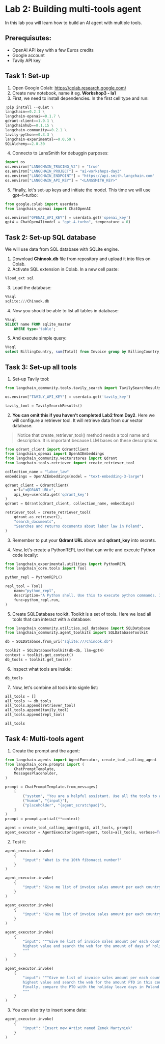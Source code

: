 # Lab 2: Building multi-tools agent
In this lab you will learn how to build an AI agent with multiple tools.

## Prerequisutes:
- OpenAI API key with a few Euros credits
- Google account
- Tavily API key

## Task 1: Set-up
1. Open Google Colab: https://colab.research.google.com/
2. Create new notebook, name it eg. **Workshop3 - la1**
3. First, we need to install dependencies. In the first cell type and run:

```python
!pip install --quiet \
langchain==0.2.1 \
langchain-openai==0.1.7 \
qdrant-client==1.9.1 \
langchainhub==0.1.15 \
langchain-community==0.2.1 \
tavily-python==0.3.3 \
langchain-experimental==0.0.59 \
SQLAlchemy==2.0.30
```

4. Connecto to LansSmith for debuggin purposes:

```python
import os
os.environ["LANGCHAIN_TRACING_V2"] = "true"
os.environ["LANGCHAIN_PROJECT"] = "ai-workshops-day3"
os.environ["LANGCHAIN_ENDPOINT"] = "https://api.smith.langchain.com"
os.environ["LANGCHAIN_API_KEY"] = "<LANGSMITH_KEY>"
```

5. Finally, let's set-up keys and initiate the model. This time we will use gpt-4-turbo:

```python
from google.colab import userdata
from langchain_openai import ChatOpenAI

os.environ["OPENAI_API_KEY"] = userdata.get('openai_key')
gpt4 = ChatOpenAI(model = "gpt-4-turbo", temperature = 0)
```

## Task 2: Set-up SQL database
We will use data from SQL database with SQLite engine. 

1. Download **Chinook.db** file from repository and upload it into files on Colab.
2. Activate SQL extension in Colab. In a new cell paste:
```sql
%load_ext sql
```
3. Load the database:
```sql
%%sql
sqlite:///Chinook.db
```
4. Now you should be able to list all tables in database:
```sql
%%sql
SELECT name FROM sqlite_master
    WHERE type='table';
```
5. And execute simple query:
```sql
%%sql
select BillingCountry, sum(Total) from Invoice group by BillingCountry;
```

## Task 3: Set-up all tools

1. Set-up Tavily tool:
```python
from langchain_community.tools.tavily_search import TavilySearchResults

os.environ["TAVILY_API_KEY"] = userdata.get('tavily_key')

tavily_tool = TavilySearchResults()
```

2. **You can omit this if you haven't completed Lab2 from Day2**. Here we will configure a retriever tool. It will retrieve data from our vector database.
>Notice that create_retriever_tool() method needs a tool name and description. It is important because LLM bases on these descriptions.

```python
from qdrant_client import QdrantClient
from langchain_openai import OpenAIEmbeddings
from langchain_community.vectorstores import Qdrant
from langchain.tools.retriever import create_retriever_tool

collection_name = "labor_law"
embeddings = OpenAIEmbeddings(model = "text-embedding-3-large")

qdrant_client = QdrantClient(
    url="<QDRANT_URL>",
    api_key=userdata.get('qdrant_key')
)
qdrant = Qdrant(qdrant_client, collection_name, embeddings)

retriever_tool = create_retriever_tool(
    qdrant.as_retriever(),
    "search_documents",
    "Searches and returns documents about labor law in Poland",
)
```

3. Remember to put your **Qdrant URL** above and **qdrant_key** into secrets.

4. Now, let's create a PythonREPL tool that can write and execute Python code locally:

```python
from langchain_experimental.utilities import PythonREPL
from langchain_core.tools import Tool

python_repl = PythonREPL()

repl_tool = Tool(
    name="python_repl",
    description="A Python shell. Use this to execute python commands. Input should be a valid python command. If you want to see the output of a value, you should print it out with `print(...)`.",
    func=python_repl.run,
)
```

5. Create SQLDatabase toolkit. Toolkit is a set of tools. Here we load all tools that can interact with a database:

```python
from langchain_community.utilities.sql_database import SQLDatabase
from langchain_community.agent_toolkits import SQLDatabaseToolkit

db = SQLDatabase.from_uri("sqlite:///Chinook.db")

toolkit = SQLDatabaseToolkit(db=db, llm=gpt4)
context = toolkit.get_context()
db_tools = toolkit.get_tools()
```

6. Inspect what tools are inside:

```python
db_tools
```

7. Now, let's combine all tools into signle list:

```python
all_tools = []
all_tools += db_tools
all_tools.append(retriever_tool)
all_tools.append(tavily_tool)
all_tools.append(repl_tool)

all_tools
```

## Task 4: Multi-tools agent
1. Create the prompt and the agent:

```python
from langchain.agents import AgentExecutor, create_tool_calling_agent
from langchain_core.prompts import (
    ChatPromptTemplate,
    MessagesPlaceholder,
)

prompt = ChatPromptTemplate.from_messages(
    [
        ("system", "You are a helpful assistant. Use all the tools to answer the question"),
        ("human", "{input}"),
        ("placeholder", "{agent_scratchpad}"),
    ]
)
prompt = prompt.partial(**context)

agent = create_tool_calling_agent(gpt4, all_tools, prompt)
agent_executor = AgentExecutor(agent=agent, tools=all_tools, verbose=True)
```

2. Test it:
```python
agent_executor.invoke(
    {
        "input": "What is the 10th fibonacci number?"
    }
)
```
```python
agent_executor.invoke(
    {
        "input": "Give me list of invoice sales amount per each country"
    }
)
```
```python
agent_executor.invoke(
    {
        "input": "Give me list of invoice sales amount per each country. Then draw a barchart"
    }
)
```
```python
agent_executor.invoke(
    {
        "input": """Give me list of invoice sales amount per each country. Then draw a barchart. Then take country with
        highest value and search the web for the amount of days of holiday leave in this country.
        """
    }
)
```
```python
agent_executor.invoke(
    {
        "input": """Give me list of invoice sales amount per each country. Then draw a barchart. Then take country with
        highest value and search the web for the amount PTO in this country.
        Finally, compare the PTO with the holiday leave days in Poland.
        """
    }
)
```

3. You can also try to insert some data:

```python
agent_executor.invoke(
    {
        "input": "Insert new Artist named Zenek Martyniuk"
    }
)
```